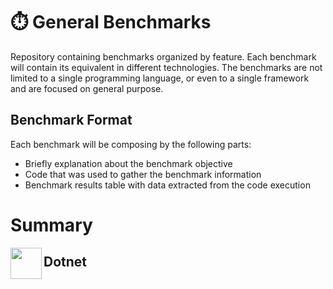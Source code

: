 # ⏱️ General Benchmarks
Repository containing benchmarks organized by feature. Each benchmark will contain its equivalent in different technologies. The benchmarks are not limited to a single programming language, or even to a single framework and are focused on general purpose.

## Benchmark Format
Each benchmark will be composing by the following parts:
- Briefly explanation about the benchmark objective
- Code that was used to gather the benchmark information
- Benchmark results table with data extracted from the code execution

# Summary

<img src="https://static-00.iconduck.com/assets.00/dotnet-icon-2048x2048-6nj1im30.png" align="left" width="50"> <h2>Dotnet</h2>
